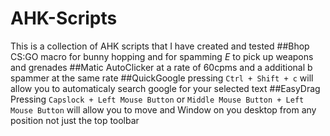 # AHK-Scripts
This is a collection of AHK scripts that I have created and tested
##Bhop
CS:GO macro for bunny hopping and for spamming *E* to pick up weapons and grenades
##Matic
AutoClicker at a rate of 60cpms and a additional b spammer at the same rate
##QuickGoogle
pressing `Ctrl + Shift + c` will allow you to automaticaly search google for your selected text
##EasyDrag
Pressing `Capslock + Left Mouse Button` or `Middle Mouse Button + Left Mouse Button` will allow you to move and Window on you desktop from any position not just the top toolbar
